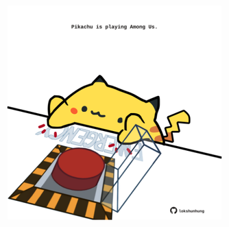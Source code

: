 <!-- built at 20/07/2025, 14:00:29 UTC -->
<p align="center">
  <img width="500" height="500" src="./ReadmeImage.svg">
</p>
